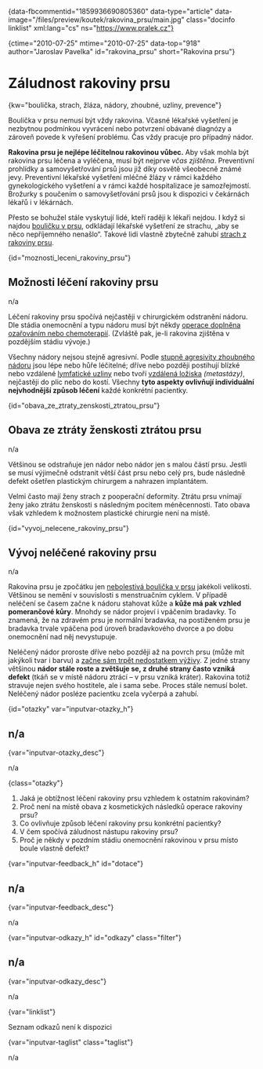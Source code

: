 
{data-fbcommentid="1859936690805360" data-type="article" data-image="/files/preview/koutek/rakovina_prsu/main.jpg" class="docinfo linklist" xml:lang="cs" ns="https://www.pralek.cz"}

{ctime="2010-07-25" mtime="2010-07-25" data-top="918" author="Jaroslav Pavelka" id="rakovina_prsu" short="Rakovina prsu"}

# Záludnost rakoviny prsu

<!-- generated attribute kw by user_updatekw.sh on 2021-12-06, do not edit -->

{kw="boulička, strach, žláza, nádory, zhoubné, uzliny, prevence"}

Boulička v prsu nemusí být vždy rakovina. Včasné lékařské vyšetření je nezbytnou podmínkou vyvrácení nebo potvrzení obávané diagnózy a zároveň povede k vyřešení problému. Čas vždy pracuje pro případný nádor.

**Rakovina prsu je nejlépe léčitelnou rakovinou vůbec.** Aby však mohla být rakovina prsu léčena a vyléčena, musí být nejprve _včas zjištěna_. Preventivní prohlídky a samovyšetřování prsů jsou již díky osvětě všeobecně známé jevy. Preventivní lékařské vyšetření mléčné žlázy v rámci každého gynekologického vyšetření a v rámci každé hospitalizace je samozřejmostí. Brožurky s poučením o samovyšetřování prsů jsou k dispozici v čekárnách lékařů i v lékárnách.

Přesto se bohužel stále vyskytují lidé, kteří raději k lékaři nejdou. I když si najdou [bouličku v prsu][1], odkládají lékařské vyšetření ze strachu, „aby se něco nepříjemného nenašlo“. Takové lidi vlastně zbytečně zahubí [strach z rakoviny prsu][2].

{id="moznosti\_leceni\_rakoviny_prsu"}

## Možnosti léčení rakoviny prsu

n/a

Léčení rakoviny prsu spočívá nejčastěji v chirurgickém odstranění nádoru. Dle stádia onemocnění a typu nádoru musí být někdy [operace doplněna ozařováním nebo chemoterapií][3]. (Zvláště pak, je-li rakovina zjištěna v pozdějším stádiu vývoje.)

Všechny nádory nejsou stejně agresivní. Podle [stupně agresivity zhoubného nádoru][3] jsou lépe nebo hůře léčitelné; dříve nebo později postihují blízké nebo vzdálené [lymfatické uzliny][4] nebo tvoří [vzdálená ložiska][5] _(metastázy)_, nejčastěji do plic nebo do kostí. Všechny **tyto aspekty ovlivňují individuální nejvhodnější způsob léčení** každé konkrétní pacientky.

{id="obava\_ze\_ztraty\_zenskosti\_ztratou_prsu"}

## Obava ze ztráty ženskosti ztrátou prsu

n/a

Většinou se odstraňuje jen nádor nebo nádor jen s malou částí prsu. Jestli se musí výjimečně odstranit větší část prsu nebo celý prs, bude následně defekt ošetřen plastickým chirurgem a nahrazen implantátem.

Velmi často mají ženy strach z pooperační deformity. Ztrátu prsu vnímají ženy jako ztrátu ženskosti s následným pocitem méněcennosti. Tato obava však vzhledem k možnostem plastické chirurgie není na místě.

{id="vyvoj\_nelecene\_rakoviny_prsu"}

## Vývoj neléčené rakoviny prsu

n/a

Rakovina prsu je zpočátku jen [nebolestivá boulička v prsu][1] jakékoli velikosti. Většinou se nemění v souvislosti s menstruačním cyklem. V případě neléčení se časem začne k nádoru stahovat kůže a **kůže má pak vzhled pomerančové kůry**. Mnohdy se nádor projeví i vpáčením bradavky. To znamená, že na zdravém prsu je normální bradavka, na postiženém prsu je bradavka trvale vpáčena pod úroveň bradavkového dvorce a po dobu onemocnění nad něj nevystupuje.

Neléčený nádor proroste dříve nebo později až na povrch prsu (může mít jakýkoli tvar i barvu) a [začne sám trpět nedostatkem výživy][5]. Z jedné strany většinou **nádor stále roste a zvětšuje se, z druhé strany často vzniká defekt** (tkáň se v místě nádoru ztrácí – v prsu vzniká kráter). Rakovina totiž stravuje nejen svého hostitele, ale i sama sebe. Proces stále nemusí bolet. Neléčený nádor posléze pacientku zcela vyčerpá a zahubí.

{id="otazky" var="inputvar-otazky_h"}

## n/a

{var="inputvar-otazky_desc"}

n/a

{class="otazky"}

  1. Jaká je obtížnost léčení rakoviny prsu vzhledem k ostatním rakovinám?
  2. Proč není na místě obava z kosmetických následků operace rakoviny prsu?
  3. Co ovlivňuje způsob léčení rakoviny prsu konkrétní pacientky?
  4. V čem spočívá záludnost nástupu rakoviny prsu?
  5. Proč je někdy v pozdním stádiu onemocnění rakovinou v prsu místo boule vlastně defekt?

{var="inputvar-feedback_h" id="dotace"}

## n/a

{var="inputvar-feedback_desc"}

n/a

{var="inputvar-odkazy_h" id="odkazy" class="filter"}

## n/a

{var="inputvar-odkazy_desc"}

n/a

{var="linklist"}

Seznam odkazů není k dispozici

{var="inputvar-taglist" class="taglist"}

n/a

 [1]: afekce_prsu
 [2]: mytus_o_rakovine
 [3]: rakovina_streva
 [4]: uzliny
 [5]: nezhoubny_nebo_zhoubny_nador

